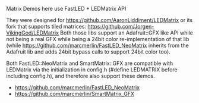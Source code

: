 Matrix Demos here use FastLED + LEDMatrix API

They were designed for
https://github.com/AaronLiddiment/LEDMatrix
or its fork that supports tiled matrices:
https://github.com/Jorgen-VikingGod/LEDMatrix
Both those libs support an Adafruit::GFX like API while not being a real GFX
while being a 24bit color re-implementation of that lib (while 
https://github.com/marcmerlin/FastLED_NeoMatrix inherits from the Adafruit
lib and adds 24bit bypass calls to support 24bit color too).

Both FastLED::NeoMatrix and SmartMatrix::GFX are compatible with
LEDMatrix via the initialization in config.h (#define LEDMATRIX before
including config.h), and therefore also support these demos.

* https://github.com/marcmerlin/FastLED_NeoMatrix
* https://github.com/marcmerlin/SmartMatrix_GFX


